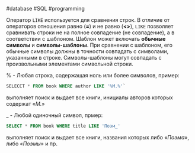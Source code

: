 #database #SQL #programming 

Оператор `LIKE` используется для сравнения строк. В отличие от операторов отношения равно (**=**) и не равно (**<>**), `LIKE` позволяет сравнивать строки не на полное совпадение (не совпадение), а в соответствии с шаблоном. Шаблон может включать **обычные символы** и **символы-шаблоны**. При сравнении с шаблоном, его обычные символы должны в точности совпадать с символами, указанными в строке. Символы-шаблоны могут совпадать с произвольными элементами символьной строки.

% - Любая строка, содержащая ноль или более символов, пример: 
```SQL
SELEСCT * FROM book WHERE author LIKE '%М.%'`  
```

выполняет  поиск и выдает все книги, инициалы авторов которых содержат «_М._»

_ - Любой одиночный символ, прмер:

```SQL
SELECT * FROM book WHERE title LIKE 'Поэм_'
```  

выполняет поиск и выдает все книги, названия которых либо «_Поэма_», либо «_Поэмы_» и пр.

